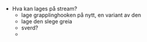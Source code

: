- Hva kan lages på stream?
	- lage grapplinghooken på nytt, en variant av den
	- lage den slege greia
	- sverd?
	- 
